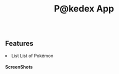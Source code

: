 <html>
  <h1><center>P@kedex App</center></h1>
  <br><br>
  <h2>Features</h2>
  <li>List List of Pokémon</li>
  <h4>ScreenShots</h4>
</html>
